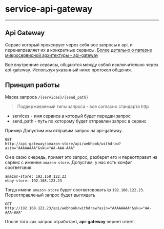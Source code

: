 # service-api-gateway
---

## Api Gateway
Сервис который проксирует через себя все запросы к api,
 и перенаправляет их в конкретные сервисы.
[Более детально о патерне микросервисной архитектуры - api-gateway](http://microservices.io/patterns/apigateway.html)

Все внутренние сервисы, общаются между собой исключительно через api-gateway.
  Используя указанный ниже протокол общения.

## Принцип работы

Маска запроса `/{services}/{send_path}`
> Поддерживаемый типы запроса - все согласно стандарта http
* services - имя сервиса в который будет передан запрос
* send_path - путь по которому будет отправлен запрос в сервис

Пример
Допустим мы отправим запрос на api-gateway.
```
GET
http://api-gateway/amazon-store/api/webhook/withdraw?asin="AAAAAAAA"&sku="AA-AAA-AAA"
```
Он в свою очередь, примет это запрос, разберет его и переотправит на сервис с именем `amazon-store`.
Допустим, у нас есть конфиг соответсвия.
```
amazon-store: 192.168.122.23
ebay-store: 192.168.123.23
```
Тогда имени `amazon-store` будет соответсвовать ip `192.168.122.23`.
Переотправленый запрос будет выглядеть
```
GET
http://192.168.122.23/api/webhook/withdraw?asin="AAAAAAAA"&sku="AA-AAA-AAA"
```

После того как запрос отработает, **api-gateway** вернет ответ.
